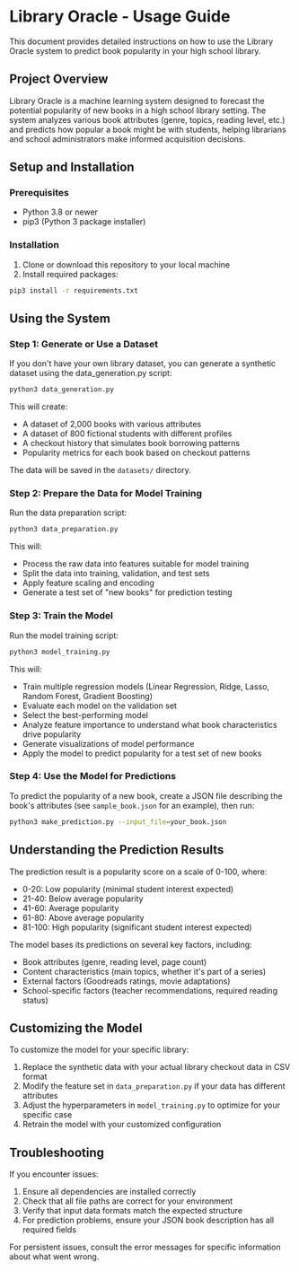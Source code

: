 # Library Oracle - Usage Guide

This document provides detailed instructions on how to use the Library Oracle system to predict book popularity in your high school library.

## Project Overview

Library Oracle is a machine learning system designed to forecast the potential popularity of new books in a high school library setting. The system analyzes various book attributes (genre, topics, reading level, etc.) and predicts how popular a book might be with students, helping librarians and school administrators make informed acquisition decisions.

## Setup and Installation

### Prerequisites

- Python 3.8 or newer
- pip3 (Python 3 package installer)

### Installation

1. Clone or download this repository to your local machine
2. Install required packages:

```bash
pip3 install -r requirements.txt
```

## Using the System

### Step 1: Generate or Use a Dataset

If you don't have your own library dataset, you can generate a synthetic dataset using the data_generation.py script:

```bash
python3 data_generation.py
```

This will create:
- A dataset of 2,000 books with various attributes
- A dataset of 800 fictional students with different profiles
- A checkout history that simulates book borrowing patterns
- Popularity metrics for each book based on checkout patterns

The data will be saved in the `datasets/` directory.

### Step 2: Prepare the Data for Model Training

Run the data preparation script:

```bash
python3 data_preparation.py
```

This will:
- Process the raw data into features suitable for model training
- Split the data into training, validation, and test sets
- Apply feature scaling and encoding
- Generate a test set of "new books" for prediction testing

### Step 3: Train the Model

Run the model training script:

```bash
python3 model_training.py
```

This will:
- Train multiple regression models (Linear Regression, Ridge, Lasso, Random Forest, Gradient Boosting)
- Evaluate each model on the validation set
- Select the best-performing model
- Analyze feature importance to understand what book characteristics drive popularity
- Generate visualizations of model performance
- Apply the model to predict popularity for a test set of new books

### Step 4: Use the Model for Predictions

To predict the popularity of a new book, create a JSON file describing the book's attributes (see `sample_book.json` for an example), then run:

```bash
python3 make_prediction.py --input_file=your_book.json
```

## Understanding the Prediction Results

The prediction result is a popularity score on a scale of 0-100, where:
- 0-20: Low popularity (minimal student interest expected)
- 21-40: Below average popularity
- 41-60: Average popularity
- 61-80: Above average popularity
- 81-100: High popularity (significant student interest expected)

The model bases its predictions on several key factors, including:
- Book attributes (genre, reading level, page count)
- Content characteristics (main topics, whether it's part of a series)
- External factors (Goodreads ratings, movie adaptations)
- School-specific factors (teacher recommendations, required reading status)

## Customizing the Model

To customize the model for your specific library:

1. Replace the synthetic data with your actual library checkout data in CSV format
2. Modify the feature set in `data_preparation.py` if your data has different attributes
3. Adjust the hyperparameters in `model_training.py` to optimize for your specific case
4. Retrain the model with your customized configuration

## Troubleshooting

If you encounter issues:

1. Ensure all dependencies are installed correctly
2. Check that all file paths are correct for your environment
3. Verify that input data formats match the expected structure
4. For prediction problems, ensure your JSON book description has all required fields

For persistent issues, consult the error messages for specific information about what went wrong.